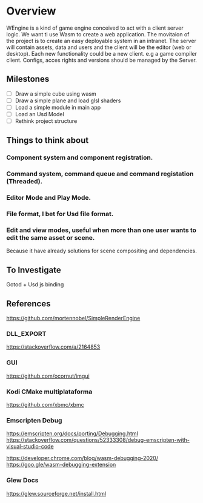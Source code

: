 # Overview
WEngine is a kind of game  engine conceived to act with a client server logic.
We want ti use Wasm to create a web application.
The movitaion of the project is to create an easy deployable system in an intranet.
The server will contain assets, data and users and the client will be the editor (web or desktop).
Each new functionality could be a new client. 
e.g a game compiler client.
Configs, acces rights and versions should be managed by the Server.

## Milestones
- [ ] Draw a simple cube using wasm
- [ ] Draw a simple plane and load glsl shaders
- [ ] Load a simple module in main app
- [ ] Load an Usd Model
- [ ] Rethink project structure

## Things to think about
### Component system and component registration.
### Command system, command queue and command registation (Threaded).
### Editor Mode and Play Mode.
### File format, I bet for Usd file format.
### Edit and view modes, useful when more than one user wants to edit the same asset or scene.
Because it have already solutions for scene compositing and dependencies.

## To Investigate
Gotod + Usd
js binding

## References
https://github.com/mortennobel/SimpleRenderEngine

### DLL_EXPORT
https://stackoverflow.com/a/2164853

### GUI
https://github.com/ocornut/imgui

### Kodi CMake multiplataforma
https://github.com/xbmc/xbmc

### Emscripten Debug
https://emscripten.org/docs/porting/Debugging.html
https://stackoverflow.com/questions/52333308/debug-emscripten-with-visual-studio-code

https://developer.chrome.com/blog/wasm-debugging-2020/
https://goo.gle/wasm-debugging-extension

### Glew Docs
https://glew.sourceforge.net/install.html
